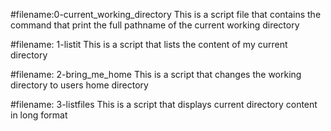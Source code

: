 #filename:0-current_working_directory
This is a script file that contains the command that print the full pathname of the current working directory

#filename: 1-listit
This is a script that lists the content of my current directory

#filename: 2-bring_me_home
This is a script that changes the working directory to users home directory

#filename: 3-listfiles
This is a script that displays current directory content in long format
